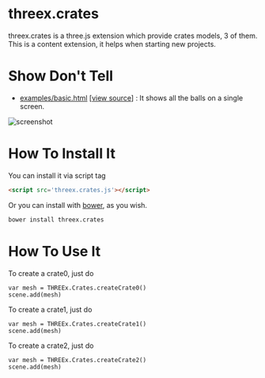 threex.crates
=============

threex.crates is a three.js extension which provide crates models, 3 of them.
This is a content extension, it helps when starting new projects.



Show Don't Tell
===============
* [examples/basic.html](http://jeromeetienne.github.io/threex.crates/examples/basic.html)
\[[view source](https://github.com/jeromeetienne/threex.crates/blob/master/examples/basic.html)\] :
It shows all the balls on a single screen.

![screenshot](http://jeromeetienne.github.io/threex.crates/examples/images/screenshot-threex-crates-512x512.jpg)

How To Install It
=================

You can install it via script tag

```html
<script src='threex.crates.js'></script>
```

Or you can install with [bower](http://bower.io/), as you wish.

```bash
bower install threex.crates
```

How To Use It
=============

To create a crate0, just do

```
var mesh = THREEx.Crates.createCrate0()
scene.add(mesh)
```

To create a crate1, just do

```
var mesh = THREEx.Crates.createCrate1()
scene.add(mesh)
```

To create a crate2, just do

```
var mesh = THREEx.Crates.createCrate2()
scene.add(mesh)
```
